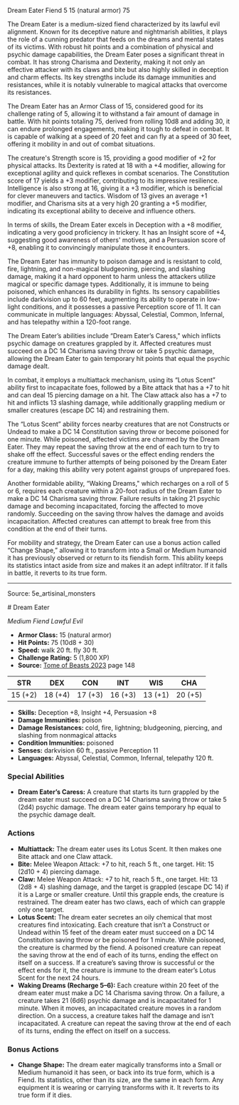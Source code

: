 <MonsterName/>Dream Eater</MonsterName>
<CreatureType/>Fiend</CreatureType>
<CR/>5</CR>
<AC/>15 (natural armor)</AC>
<HP/>75</HP>
<summary>The Dream Eater is a medium-sized fiend characterized by its lawful evil alignment. Known for its deceptive nature and nightmarish abilities, it plays the role of a cunning predator that feeds on the dreams and mental states of its victims. With robust hit points and a combination of physical and psychic damage capabilities, the Dream Eater poses a significant threat in combat. It has strong Charisma and Dexterity, making it not only an effective attacker with its claws and bite but also highly skilled in deception and charm effects. Its key strengths include its damage immunities and resistances, while it is notably vulnerable to magical attacks that overcome its resistances.</summary>

<detail>

The Dream Eater has an Armor Class of 15, considered good for its challenge rating of 5, allowing it to withstand a fair amount of damage in battle. With hit points totaling 75, derived from rolling 10d8 and adding 30, it can endure prolonged engagements, making it tough to defeat in combat. It is capable of walking at a speed of 20 feet and can fly at a speed of 30 feet, offering it mobility in and out of combat situations.

The creature's Strength score is 15, providing a good modifier of +2 for physical attacks. Its Dexterity is rated at 18 with a +4 modifier, allowing for exceptional agility and quick reflexes in combat scenarios. The Constitution score of 17 yields a +3 modifier, contributing to its impressive resilience. Intelligence is also strong at 16, giving it a +3 modifier, which is beneficial for clever maneuvers and tactics. Wisdom of 13 gives an average +1 modifier, and Charisma sits at a very high 20 granting a +5 modifier, indicating its exceptional ability to deceive and influence others.

In terms of skills, the Dream Eater excels in Deception with a +8 modifier, indicating a very good proficiency in trickery. It has an Insight score of +4, suggesting good awareness of others' motives, and a Persuasion score of +8, enabling it to convincingly manipulate those it encounters.

The Dream Eater has immunity to poison damage and is resistant to cold, fire, lightning, and non-magical bludgeoning, piercing, and slashing damage, making it a hard opponent to harm unless the attackers utilize magical or specific damage types. Additionally, it is immune to being poisoned, which enhances its durability in fights. Its sensory capabilities include darkvision up to 60 feet, augmenting its ability to operate in low-light conditions, and it possesses a passive Perception score of 11. It can communicate in multiple languages: Abyssal, Celestial, Common, Infernal, and has telepathy within a 120-foot range.

The Dream Eater’s abilities include “Dream Eater’s Caress," which inflicts psychic damage on creatures grappled by it. Affected creatures must succeed on a DC 14 Charisma saving throw or take 5 psychic damage, allowing the Dream Eater to gain temporary hit points that equal the psychic damage dealt. 

In combat, it employs a multiattack mechanism, using its “Lotus Scent” ability first to incapacitate foes, followed by a Bite attack that has a +7 to hit and can deal 15 piercing damage on a hit. The Claw attack also has a +7 to hit and inflicts 13 slashing damage, while additionally grappling medium or smaller creatures (escape DC 14) and restraining them.

The “Lotus Scent” ability forces nearby creatures that are not Constructs or Undead to make a DC 14 Constitution saving throw or become poisoned for one minute. While poisoned, affected victims are charmed by the Dream Eater. They may repeat the saving throw at the end of each turn to try to shake off the effect. Successful saves or the effect ending renders the creature immune to further attempts of being poisoned by the Dream Eater for a day, making this ability very potent against groups of unprepared foes.

Another formidable ability, “Waking Dreams," which recharges on a roll of 5 or 6, requires each creature within a 20-foot radius of the Dream Eater to make a DC 14 Charisma saving throw. Failure results in taking 21 psychic damage and becoming incapacitated, forcing the affected to move randomly. Succeeding on the saving throw halves the damage and avoids incapacitation. Affected creatures can attempt to break free from this condition at the end of their turns.

For mobility and strategy, the Dream Eater can use a bonus action called “Change Shape,” allowing it to transform into a Small or Medium humanoid it has previously observed or return to its fiendish form. This ability keeps its statistics intact aside from size and makes it an adept infiltrator. If it falls in battle, it reverts to its true form.</detail>



---

Source: 5e_artisinal_monsters

<statblock>
# Dream Eater

*Medium* *Fiend* *Lawful Evil*

- **Armor Class:** 15 (natural armor)
- **Hit Points:** 75 (10d8 + 30)
- **Speed:** walk 20 ft. fly 30 ft.
- **Challenge Rating:** 5 (1,800 XP)
- **Source:** [Tome of Beasts 2023](https://koboldpress.com/kpstore/product/tome-of-beasts-1-2023-edition/) page 148

| STR | DEX | CON | INT | WIS | CHA |
| --- | --- | --- | --- | --- | --- |
| 15 (+2) | 18 (+4) | 17 (+3) | 16 (+3) | 13 (+1) | 20 (+5) |

- **Skills:** Deception +8, Insight +4, Persuasion +8
- **Damage Immunities:** poison
- **Damage Resistances:** cold, fire, lightning; bludgeoning, piercing, and slashing from nonmagical attacks
- **Condition Immunities:** poisoned
- **Senses:** darkvision 60 ft., passive Perception 11
- **Languages:** Abyssal, Celestial, Common, Infernal, telepathy 120 ft.

### Special Abilities

- **Dream Eater’s Caress:** A creature that starts its turn grappled by the dream eater must succeed on a DC 14 Charisma saving throw or take 5 (2d4) psychic damage. The dream eater gains temporary hp equal to the psychic damage dealt.

### Actions

- **Multiattack:** The dream eater uses its Lotus Scent. It then makes one Bite attack and one Claw attack.
- **Bite:** Melee Weapon Attack: +7 to hit, reach 5 ft., one target. Hit: 15 (2d10 + 4) piercing damage.
- **Claw:** Melee Weapon Attack: +7 to hit, reach 5 ft., one target. Hit: 13 (2d8 + 4) slashing damage, and the target is grappled (escape DC 14) if it is a Large or smaller creature. Until this grapple ends, the creature is restrained. The dream eater has two claws, each of which can grapple only one target.
- **Lotus Scent:** The dream eater secretes an oily chemical that most creatures find intoxicating. Each creature that isn’t a Construct or Undead within 15 feet of the dream eater must succeed on a DC 14 Constitution saving throw or be poisoned for 1 minute. While poisoned, the creature is charmed by the fiend. A poisoned creature can repeat the saving throw at the end of each of its turns, ending the effect on itself on a success. If a creature’s saving throw is successful or the effect ends for it, the creature is immune to the dream eater’s Lotus Scent for the next 24 hours.
- **Waking Dreams (Recharge 5–6):** Each creature within 20 feet of the dream eater must make a DC 14 Charisma saving throw. On a failure, a creature takes 21 (6d6) psychic damage and is incapacitated for 1 minute. When it moves, an incapacitated creature moves in a random direction. On a success, a creature takes half the damage and isn’t incapacitated. A creature can repeat the saving throw at the end of each of its turns, ending the effect on itself on a success.

### Bonus Actions

- **Change Shape:** The dream eater magically transforms into a Small or Medium humanoid it has seen, or back into its true form, which is a Fiend. Its statistics, other than its size, are the same in each form. Any equipment it is wearing or carrying transforms with it. It reverts to its true form if it dies.
</statblock>


